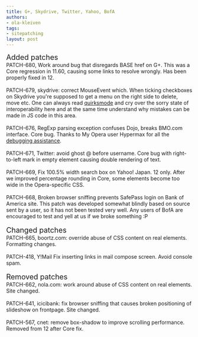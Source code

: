 ```yaml
---
title: G+, Skydrive, Twitter, Yahoo, BofA
authors:
- ola-kleiven
tags:
- sitepatching
layout: post
---
```

<span style="font-size: 140%">Added patches</span><br/>PATCH-680, Work around bug that disregards BASE href on G+. This was a Core regression in 11.60, causing some links to resolve wrongly. Has been properly fixed in 12.<br/><br/>PATCH-679, skydrive: correct MouseEvent which. When ticking checkboxes on Skydrive you&#39;re supposed to get a menu on the right side to delete, move etc. One can always read <a href="http://www.quirksmode.org/js/events_properties.html#button" target="_blank">quirksmode</a> and cry over the sorry state of interoperability here and at the same time understand why mistakes can be made in JS code in this area.<br/><br/>PATCH-676, RegExp parsing exception confuses Dojo, breaks BMO.com interface. Core bug. Thanks to My Opera user Hypermax for all the <a href="http://my.opera.com/community/forums/topic.dml?id=1390832" target="_blank">debugging assistance</a>.<br/><br/>PATCH-671, Twitter: avoid ghost @ before username. Core bug with right-to-left mark in empty element causing double rendering of text.<br/><br/>PATCH-669, Fix 100.5% width search box on Yahoo! Japan. 12 only. After we improved percentage rounding in Core, some elements become too wide in the Opera-specific CSS.<br/><br/>PATCH-668, Broken browser sniffing prevents SafePass login on Bank of America site. This patch was developed somewhat blindly based on source sent by a user, so it has not been tested very well. Any users of BofA are encouraged to test and yell at us if we broke something :P<br/> <br/><span style="font-size: 140%">Changed patches</span><br/>PATCH-665, boortz.com: override abuse of CSS content on real elements. Formatting changes.<br/><br/>PATCH-418, Y!Mail Fix inserting links in mail compose screen. Avoid console spam.<br/> <br/><span style="font-size: 140%">Removed patches</span><br/>PATCH-662, nola.com: work around abuse of CSS content on real elements. Site changed.<br/><br/>PATCH-641, icicibank: fix browser sniffing that causes broken positioning of slideshow on frontpage. Site changed.<br/><br/>PATCH-567, cnet: remove box-shadow to improve scrolling performance. Removed from 12 after Core fix.
